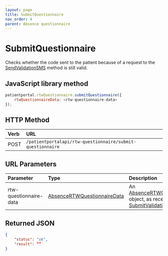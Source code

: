 ```yaml
---
layout: page
title: SubmitQuestionnaire
nav_order: 4
parent: Absence questionnaire
---
```


# SubmitQuestionnaire

Checks whether the code sent to the patient because of a request to the [SendValidationSMS](../absence-questionnaire/sendvalidationsms) method is still valid.

## JavaScript library method

```javascript
patientportal.rtwQuestionnaire.submitQuestionnaire({
    rtwQuestionnaireData: <rtw-questionnaire-data>
});
```

## HTTP Method

| Verb | URL                                               |
|:-----|:--------------------------------------------------|
| POST | `/patientportalapi/rtw-questionnaire/submit-questionnaire` |

## URL Parameters

| Parameter | Type   | Description                                                 |
|:----------|:-------|:------------------------------------------------------------|
| rtw-questionnaire-data | [AbsenceRTWQuestionnaireData](../objects-and-data-types/absencertwquestionnairedata) | An [AbsenceRTWQuestionnaireData](../objects-and-data-types/absencertwquestionnairedata) object, as received from the [SubmitValidationCode](../absence-questionnaire/submitvalidationcode) method. |

## Returned JSON

```json
{
    "status": "ok",
    "result": “”
}
```
